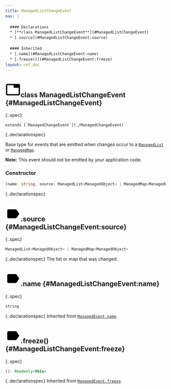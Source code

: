 ```yaml
---
title: ManagedListChangeEvent
nav: |

  #### Declarations
  * [**class ManagedListChangeEvent**](#ManagedListChangeEvent)
  * [.source](#ManagedListChangeEvent:source)

  #### Inherited
  * [.name](#ManagedListChangeEvent:name)
  * [.freeze()](#ManagedListChangeEvent:freeze)
layout: ref_doc
---
```


## ![](/assets/icons/spec-class.svg)class ManagedListChangeEvent {#ManagedListChangeEvent}
{:.spec}


<pre markdown="span"><code markdown="span">extends [`ManagedChangeEvent`](./ManagedChangeEvent)</code></pre>
{:.declarationspec}

Base type for events that are emitted when changes occur to a [`ManagedList`](./ManagedList) or [`ManagedMap`](./ManagedMap).

**Note:** This event should not be emitted by your application code.

### Constructor
```typescript
(name: string, source: ManagedList<ManagedObject> | ManagedMap<ManagedObject>): ManagedListChangeEvent
```
{:.declarationspec}



## ![](/assets/icons/spec-property.svg).source {#ManagedListChangeEvent:source}
{:.spec}

```typescript
ManagedList<ManagedObject> | ManagedMap<ManagedObject>
```
{:.declarationspec}
The list or map that was changed.



## ![](/assets/icons/spec-property.svg).name {#ManagedListChangeEvent:name}
{:.spec}

```typescript
string
```
{:.declarationspec}
Inherited from [`ManagedEvent.name`](./ManagedEvent#ManagedEvent:name).



## ![](/assets/icons/spec-method.svg).freeze() {#ManagedListChangeEvent:freeze}
{:.spec}

```typescript
(): Readonly<this>
```
{:.declarationspec}
Inherited from [`ManagedEvent.freeze`](./ManagedEvent#ManagedEvent:freeze).

